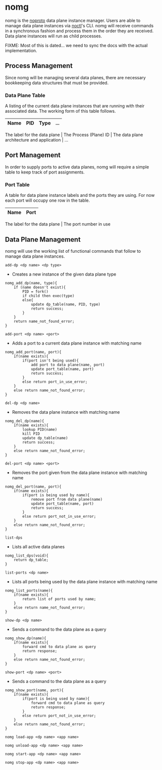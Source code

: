 
# nomg

nomg is the [noproto](/) data plane instance manager. Users are able to manage
data plane instances via [noctl](/noctl)'s CLI. nomg will receive commands in a
synchronous fashion and process them in the order they are received. Data plane
instances will run as child processes.

FIXME: Most of this is dated... we need to sync the docs with the actual
implementation.

## Process Management

Since nomg will be managing several data planes, there are necessary bookkeeping
data structures that must be provided.

### Data Plane Table

A listing of the current data plane instances that are running with their
associated data. The working form of this table follows.

|Name | PID | Type | ... |
|-----|-----|------|-----|

The label for the data plane | The Process (Plane) ID | The data plane
architecture and application | ...

## Port Management

In order to supply ports to active data planes, nomg will require a simple table
to keep track of port assignments.

### Port Table

A table for data plane instance labels and the ports they are using. For now
each port will occupy one row in the table.

Name | Port
-----|-----

The label for the data plane | The port number in use

## Data Plane Management

nomg will use the working list of functional commands that follow to manage data
plane instances.

`add-dp <dp name> <dp type>`
- Creates a new instance of the given data plane type
```
nomg_add_dp(name, type){
    if (name doesn't exist){
        PID = fork()
        if child then exec(type)
        else{
            update dp_table(name, PID, type)
            return success;
        }
    }
    return name_not_found_error;
}
```

`add-port <dp name> <port>`
- Adds a port to a current data plane instance with matching name
```
nomg_add_port(name, port){
    if(name exists){
        if(port isn't being used){
            add port to data plane(name, port)
            update port_table(name, port)
            return success;
        }
        else return port_in_use_error;
    }
    else return name_not_found_error;
}
```

`del-dp <dp name>`
- Removes the data plane instance with matching name
```
nomg_del_dp(name){
    if(name exists){
        lookup PID(name)
        kill PID
        update dp_table(name)
        return success;
    }
    else return name_not_found_error;
}
```

`del-port <dp name> <port>`
- Removes the port given from the data plane instance with matching name
```
nomg_del_port(name, port){
    if(name exists){
        if(port is being used by name){
            remove port from data plane(name)
            update port_table(name, port)
            return success;
        }
        else return port_not_in_use_error;
    }
    else return name_not_found_error;
}
```

`list-dps`
- Lists all active data planes
```
nomg_list_dps(void){
    return dp_table;
}
```

`list-ports <dp name>`
- Lists all ports being used by the data plane instance with matching name
```
nomg_list_ports(name){
    if(name exists){
        return list of ports used by name;
    }
    else return name_not_found_error;
}
```

`show-dp <dp name>`
- Sends a command to the data plane as a query
```
nomg_show_dp(name){
    if(name exists){
        forward cmd to data plane as query
        return response;
    }
    else return name_not_found_error;
}
```

`show-port <dp name> <port>`
- Sends a command to the data plane as a query
```
nomg_show_port(name, port){
    if(name exists){
        if(port is being used by name){
            forward cmd to data plane as query
            return response;
        }
        else return port_not_in_use_error;
    }
    else return name_not_found_error;
}
```

`nomg load-app <dp name> <app name>`

`nomg unload-app <dp name> <app name>`

`nomg start-app <dp name> <app name>`

`nomg stop-app <dp name> <app name>`
